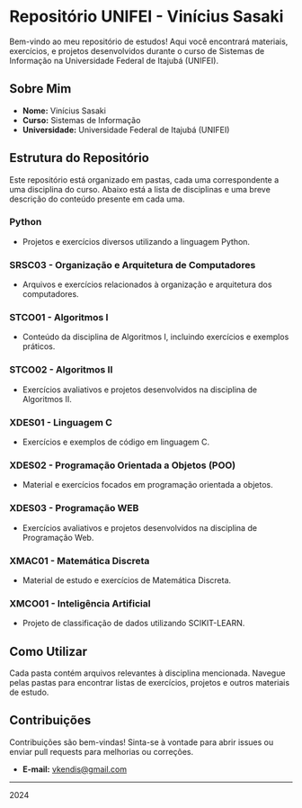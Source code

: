 # Repositório UNIFEI - Vinícius Sasaki

Bem-vindo ao meu repositório de estudos! Aqui você encontrará materiais, exercícios, e projetos desenvolvidos durante o curso de Sistemas de Informação na Universidade Federal de Itajubá (UNIFEI).

## Sobre Mim

- **Nome:** Vinícius Sasaki
- **Curso:** Sistemas de Informação
- **Universidade:** Universidade Federal de Itajubá (UNIFEI)

## Estrutura do Repositório

Este repositório está organizado em pastas, cada uma correspondente a uma disciplina do curso. Abaixo está a lista de disciplinas e uma breve descrição do conteúdo presente em cada uma.

### Python
- Projetos e exercícios diversos utilizando a linguagem Python.

### SRSC03 - Organização e Arquitetura de Computadores
- Arquivos e exercícios relacionados à organização e arquitetura dos computadores.

### STCO01 - Algoritmos I
- Conteúdo da disciplina de Algoritmos I, incluindo exercícios e exemplos práticos.

### STCO02 - Algoritmos II
- Exercícios avaliativos e projetos desenvolvidos na disciplina de Algoritmos II.

### XDES01 - Linguagem C
- Exercícios e exemplos de código em linguagem C.

### XDES02 - Programação Orientada a Objetos (POO)
- Material e exercícios focados em programação orientada a objetos.

### XDES03 - Programação WEB
- Exercícios avaliativos e projetos desenvolvidos na disciplina de Programação Web.

### XMAC01 - Matemática Discreta
- Material de estudo e exercícios de Matemática Discreta.

### XMCO01 - Inteligência Artificial
- Projeto de classificação de dados utilizando SCIKIT-LEARN.

## Como Utilizar

Cada pasta contém arquivos relevantes à disciplina mencionada. Navegue pelas pastas para encontrar listas de exercícios, projetos e outros materiais de estudo.

## Contribuições

Contribuições são bem-vindas! Sinta-se à vontade para abrir issues ou enviar pull requests para melhorias ou correções.

- **E-mail:** [vkendis@gmail.com](mailto:vkendis@gmail.com)

---

2024
